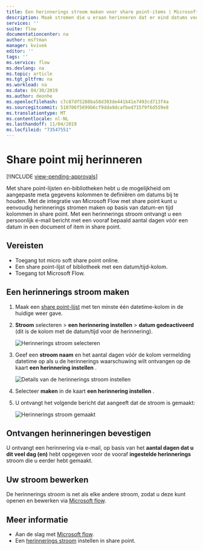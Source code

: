 ```yaml
---
title: Een herinnerings stroom maken voor share point-items | Microsoft Docs
description: Maak stromen die u eraan herinneren dat er eind datums voor share point-items zijn.
services: ''
suite: flow
documentationcenter: na
author: msftman
manager: kvivek
editor: ''
tags: ''
ms.service: flow
ms.devlang: na
ms.topic: article
ms.tgt_pltfrm: na
ms.workload: na
ms.date: 04/30/2019
ms.author: deonhe
ms.openlocfilehash: c7c87df5288ba58d303de441b41e7493cd713f4a
ms.sourcegitcommit: 510706f5699b6cf9dda9dcafbed715f9f6d559e8
ms.translationtype: MT
ms.contentlocale: nl-NL
ms.lasthandoff: 11/04/2019
ms.locfileid: "73547551"
---
```

# <a name="sharepoint-remind-me"></a>Share point mij herinneren
[!INCLUDE [view-pending-approvals](includes/cc-rebrand.md)]

Met share point-lijsten en-bibliotheken hebt u de mogelijkheid om aangepaste meta gegevens kolommen te definiëren om datums bij te houden. Met de integratie van Microsoft Flow met share point kunt u eenvoudig herinnerings stromen maken op basis van datum-en tijd kolommen in share point. Met een herinnerings stroom ontvangt u een persoonlijk e-mail bericht met een vooraf bepaald aantal dagen vóór een datum in een document of item in share point.

## <a name="prerequisites"></a>Vereisten
- Toegang tot micro soft share point online.
- Een share point-lijst of bibliotheek met een datum/tijd-kolom.
- Toegang tot Microsoft Flow.

## <a name="create-a-reminder-flow"></a>Een herinnerings stroom maken

 1. Maak een [share point-lijst](https://support.office.com/article/Create-a-list-in-SharePoint-0D397414-D95F-41EB-ADDD-5E6EFF41B083) met ten minste één datetime-kolom in de huidige weer gave. 
 1. **Stroom** selecteren > **een herinnering instellen** > **datum gedeactiveerd** (dit is de kolom met de datum/tijd voor de herinnering).

     ![Herinnerings stroom selecteren](media/create-sharepoint-reminder-flows/select-reminder-flow.png)

1. Geef een **stroom naam** en het aantal dagen vóór de kolom vermelding datetime op als u de herinnerings waarschuwing wilt ontvangen op de kaart **een herinnering instellen** .

    ![Details van de herinnerings stroom instellen](media/create-sharepoint-reminder-flows/set-reminder-details.png)

1. Selecteer **maken** in de kaart **een herinnering instellen** .

1. U ontvangt het volgende bericht dat aangeeft dat de stroom is gemaakt:

    ![Herinnerings stroom gemaakt](media/create-sharepoint-reminder-flows/success.png)
    

## <a name="confirm-reminders-received"></a>Ontvangen herinneringen bevestigen

U ontvangt een herinnering via e-mail, op basis van het **aantal dagen dat u dit veel dag (en)** hebt opgegeven voor de vooraf **ingestelde herinnerings** stroom die u eerder hebt gemaakt. 

## <a name="edit-your-flow"></a>Uw stroom bewerken

De herinnerings stroom is net als elke andere stroom, zodat u deze kunt openen en bewerken via [Microsoft flow](https://flow.microsoft.com).

## <a name="learn-more"></a>Meer informatie

- Aan de slag met [Microsoft flow](https://flow.microsoft.com).
- Een [herinnerings stroom](https://support.office.com/article/set-a-reminder-flow-23c0e172-1fc1-4ac8-a9db-cd0b81d634d8) instellen in share point.



